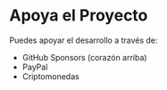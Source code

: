 # Apoya el Proyecto

Puedes apoyar el desarrollo a través de:
- GitHub Sponsors (corazón arriba)
- PayPal
- Criptomonedas 